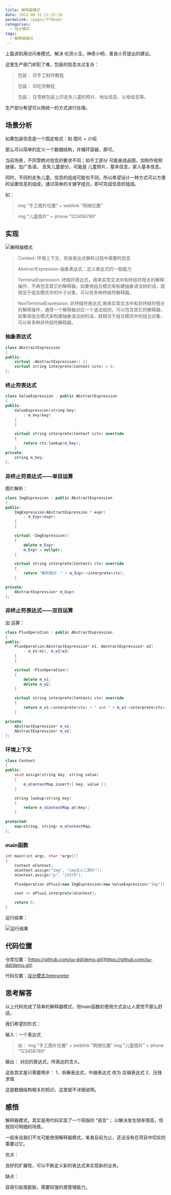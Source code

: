```yaml
---
title: 解释器模式
date: 2022-08-31 21:25:36
permalink: /pages/ff0ba9/
categories:
  - 设计模式
tags:
  - 解释器模式
---
```


上篇讲到用访问者模式，解决 吃货小玉、神奇小明、善良小芳提出的建议。

这里生产部门却犯了难，包装的信息太过复杂：

> 包装： 印手工制作教程
> 
> 包装： 印吃货教程
> 
> 包装： 在雪糕包装上印走失儿童的照片、地址信息、父母信息等。

生产部分希望可以用统一的方式进行处理。

<!-- more -->

## 场景分析

如果包装信息是一个固定格式：如 图片 + 介绍 

那么可以简单的定义一个数据结构，并循环容器，即可。

当前场景，不同雪糕对信息的要求不同；如手工部分 可能是成品图，加制作视频链接，加广告语。 丢失儿童部分，可能是 儿童照片，基本信息，家人基本信息。

同时，不同的走失儿童，信息的组成可能也不同。所以希望设计一种方式可以方便的设置信息的组成，通过简单的关键字组合。即可完成信息的组成。

如： 
> img "手工图片位置" + weblink "网络位置"
> 
> img "儿童图片" + phone "123456789"

## 实现

![解释器模式](https://cdn.addai.cn/博客/知识总结/设计模式/解释器模式.drawio.png)

> Context: 环境上下文，存放表达式解析过程中需要的信息
> 
> AbstractExpression 抽象表达式：定义表达式的一般能力
> 
> TerminalExpression: 终结符表达式，用来实现文法中和终结符相关的解释操作，不再包含其它的解释器，如果用组合模式来构建抽象语法树的话，就相当于组合模式中的叶子对象，可以有多种终结符解释器。
> 
> NonTerminalExpression: 非终结符表达式,用来实现文法中和非终结符相关的解释操作，通常一个解释器对应一个语法规则，可以包含其它的解释器，如果用组合模式来构建抽象语法树的话，就相当于组合模式中的组合对象，可以有多种非终结符解释器。
>

### 抽象表达式

``` c++
class AbstractExpression
{
public:
	virtual ~AbstractExpression() {}
	virtual string interprete(Context &ctx) = 0;
};

```

### 终止符表达式

```cpp
class ValueExpression : public AbstractExpression
{
public:
	ValueExpression(string key) 
		: m_key(key)
	{
	}

	virtual string interprete(Context &ctx) override
	{
		return ctx.lookup(m_key);
	}
private:
	string m_key;
};
```

### 非终止符表达式——单目运算

图片解析：
```cpp
class ImgExpression : public AbstractExpression
{
public:
	ImgExpression(AbstractExpression * expr)
		: m_Expr(expr)
	{
	}

	virtual ~ImgExpression()
	{
		delete m_Expr;
		m_Expr = nullptr;
	}

	virtual string interprete(Context& ctx) override
	{
		return "解析图片：" + m_Expr->interprete(ctx);
	}

private:
	AbstractExpression* m_Expr;
};
```

### 非终止符表达式——双目运算

加 运算：
```cpp
class PlusOperation : public AbstractExpression
{
public:
	PlusOperation(AbstractExpression* e1, AbstractExpression* e2)
		: m_e1(e1), m_e2(e2)
	{
	}

	virtual ~PlusOperation()
	{
		delete m_e1;
		delete m_e2;
	}

	virtual string interprete(Context& ctx) override
	{
		return m_e1->interprete(ctx) + " and " + m_e2->interprete(ctx);
	}

private:
	AbstractExpression* m_e1;
	AbstractExpression* m_e2;
};
```

### 环境上下文

```cpp
class Context
{
public:
	void assign(string key, string value)
	{
		m_oContextMap.insert({ key, value });           
	}

	string lookup(string key)
	{
		return m_oContextMap.at(key);
	}

protected:
	map<string, string> m_oContextMap;
};
```

### main函数

```cpp
int main(int argc, char *argv[])
{
    Context oContext;
    oContext.assign("Img", "img王小二照片");
    oContext.assign("p", "13579");

    PlusOperation oPlus1(new ImgExpression(new ValueExpression("Img")), new PhoneExpression(new ValueExpression("p")));

    cout << oPlus1.interprete(oContext);

    return 0;
}
```

运行结果：

![运行结果](https://cdn.addai.cn/博客/202208311916099.png)


## 代码位置 

仓库位置：[https://github.com/su-dd/demo.git](https://github.com/su-dd/demo.git)

代码位置：[设计模式/Interpreter](https://github.com/su-dd/demo/tree/main/设计模式/Interpreter)

## 思考解答

以上代码完成了简单的解释器模式，但main函数的使用方式会让人感觉不那么舒适。

我们希望的形式：

输入：一个表达式

> 如：
> img "手工图片位置" + weblink "网络位置"
> img "儿童图片" + phone "123456789"

输出： 对应的表达式，所表达的含义。

这些其实是只需要两步：
1、拆解表达式，中缀表达式 改为 后缀表达式
2、压栈求值

这是数据结构相关的知识，这里就不详细说明。

## 感悟

解释器模式，其实是用代码实现了一个简版的 “语言”； 以解决发生频率很高，但规则可明细的场景。

一般来说我们不太可能使用解释器模式，笔者目前为止，还没没有在项目中切实的需要过它。

优点：

良好的扩展性，可以不断定义新的表达式来实现新的业务。

缺点：

容易引起类膨胀，需要较强的类管理能力。